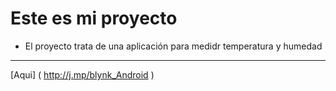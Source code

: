 # Este  es  mi proyecto
* El  proyecto  trata  de una  aplicación  para medidr temperatura  y  humedad
***
[Aqui] ( http://j.mp/blynk_Android )
